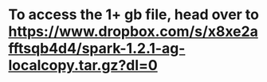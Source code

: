 # To access the 1+ gb file, head over to https://www.dropbox.com/s/x8xe2afftsqb4d4/spark-1.2.1-ag-localcopy.tar.gz?dl=0
